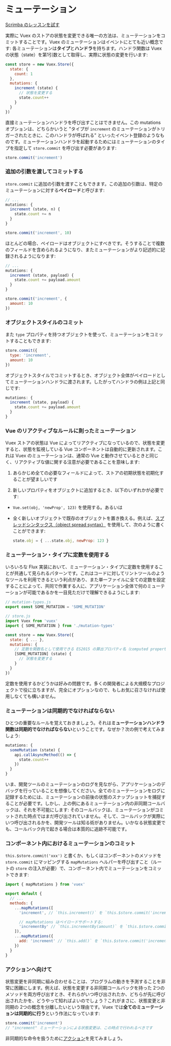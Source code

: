 # ミューテーション

<div class="scrimba"><a href="https://scrimba.com/p/pnyzgAP/ckMZp4HN" target="_blank" rel="noopener noreferrer">Scrimba のレッスンを試す</a></div>

実際に Vuex のストアの状態を変更できる唯一の方法は、ミューテーションをコミットすることです。Vuex のミューテーションはイベントにとても近い概念です: 各ミューテーションは**タイプ**と**ハンドラ**を持ちます。ハンドラ関数は Vuex の状態（state）を第1引数として取得し、実際に状態の変更を行います:

``` js
const store = new Vuex.Store({
  state: {
    count: 1
  },
  mutations: {
    increment (state) {
      // 状態を変更する
      state.count++
    }
  }
})
```

直接ミューテーションハンドラを呼び出すことはできません。この mutations オプションは、どちらかいうと "タイプが `increment` のミューテーションがトリガーされたときに、このハンドラが呼ばれる" といったイベント登録のようなものです。ミューテーションハンドラを起動するためにはミューテーションのタイプを指定して `store.commit` を呼び出す必要があります:

``` js
store.commit('increment')
```

### 追加の引数を渡してコミットする

`store.commit` に追加の引数を渡すこともできます。この追加の引数は、特定のミューテーションに対する**ペイロード**と呼びます:

``` js
// ...
mutations: {
  increment (state, n) {
    state.count += n
  }
}
```

``` js
store.commit('increment', 10)
```

ほとんどの場合、ペイロードはオブジェクトにすべきです。そうすることで複数のフィールドを含められるようになり、またミューテーションがより記述的に記録されるようになります:

``` js
// ...
mutations: {
  increment (state, payload) {
    state.count += payload.amount
  }
}
```

``` js
store.commit('increment', {
  amount: 10
})
```

### オブジェクトスタイルのコミット

また `type` プロパティを持つオブジェクトを使って、ミューテーションをコミットすることもできます:

``` js
store.commit({
  type: 'increment',
  amount: 10
})
```

オブジェクトスタイルでコミットするとき、オブジェクト全体がペイロードとしてミューテーションハンドラに渡されます。したがってハンドラの例は上記と同じです:

``` js
mutations: {
  increment (state, payload) {
    state.count += payload.amount
  }
}
```


### Vue のリアクティブなルールに則ったミューテーション

Vuex ストアの状態は Vue によってリアクティブになっているので、状態を変更すると、状態を監視している Vue コンポーネントは自動的に更新されます。これは Vuex のミューテーションは、通常の Vue と動作させているときと同じく、リアクティブな値に関する注意が必要であることを意味します:

1. あらかじめ全ての必要なフィールドによって、ストアの初期状態を初期化することが望ましいです

2. 新しいプロパティをオブジェクトに追加するとき、以下のいずれかが必要です:

  - `Vue.set(obj, 'newProp', 123)` を使用する。あるいは

  - 全く新しいオブジェクトで既存のオブジェクトを置き換える。例えば、[スプレッドシンタックス（object spread syntax）](https://github.com/tc39/proposal-object-rest-spread) を使用して、次のように書くことができます:

    ``` js
    state.obj = { ...state.obj, newProp: 123 }
    ```

### ミューテーション・タイプに定数を使用する

いろいろな Flux 実装において、ミューテーション・タイプに定数を使用することが共通して見られるパターンです。これはコードに対してリントツールのようなツールを利用できるという利点があり、また単一ファイルに全ての定数を設定することによって、共同で作業する人に、アプリケーション全体で何のミューテーションが可能であるかを一目見ただけで理解できるようにします:

``` js
// mutation-types.js
export const SOME_MUTATION = 'SOME_MUTATION'
```

``` js
// store.js
import Vuex from 'vuex'
import { SOME_MUTATION } from './mutation-types'

const store = new Vuex.Store({
  state: { ... },
  mutations: {
    // 定数を関数名として使用できる ES2015 の算出プロパティ名（computed property name）機能を使用できます
    [SOME_MUTATION] (state) {
      // 状態を変更する
    }
  }
})
```

定数を使用するかどうかは好みの問題です。多くの開発者による大規模なプロジェクトで役に立ちますが、完全にオプションなので、もしお気に召さなければ使用しなくても構いません。

### ミューテーションは同期的でなければならない

ひとつの重要なルールを覚えておきましょう。それは**ミューテーションハンドラ関数は同期的でなければならない**ということです。なぜか？次の例で考えてみましょう:

``` js
mutations: {
  someMutation (state) {
    api.callAsyncMethod(() => {
      state.count++
    })
  }
}
```

いま、開発ツールのミューテーションのログを見ながら、アプリケーションのデバッグを行っていることを想像してください。全てのミューテーションをログに記録するためには、ミューテーションの前後の状態のスナップショットを捕捉することが必要です。しかし、上の例にあるミューテーション内の非同期コールバックは、それを不可能にします: そのコールバックは、ミューテーションがコミットされた時点ではまだ呼び出されていません。そして、コールバックが実際にいつ呼び出されるかを、開発ツールは知る術がありません。いかなる状態変更でも、コールバック内で起きる場合は本質的に追跡不可能です。

### コンポーネント内におけるミューテーションのコミット

`this.$store.commit('xxx')` と書くか、もしくはコンポーネントのメソッドを `store.commit` にマッピングする `mapMutations` ヘルパーを呼び出すこと（ルートの `store` の注入が必要）で、コンポーネント内でミューテーションをコミットできます:

``` js
import { mapMutations } from 'vuex'

export default {
  // ...
  methods: {
    ...mapMutations([
      'increment', // `this.increment()` を `this.$store.commit('increment')` にマッピングする

      // mapMutations はペイロードサポートする:
      'incrementBy' // `this.incrementBy(amount)` を `this.$store.commit('incrementBy', amount)` にマッピングする
    ]),
    ...mapMutations({
      add: 'increment' // `this.add()` を `this.$store.commit('increment')` にマッピングする
    })
  }
}
```

### アクションへ向けて

状態変更を非同期に組み合わせることは、プログラムの動きを予測することを非常に困難にします。例えば、状態を変更する非同期コールバックを持った 2つのメソッドを両方呼び出すとき、それらがいつ呼び出されたか、どちらが先に呼び出されたかを、どうやって知ればよいのでしょう？これがまさに、状態変更と非同期の 2つの概念を分離したいという理由です。Vuex では**全てのミューテーションは同期的に行う**という作法になっています:

``` js
store.commit('increment')
// "increment" ミューテーションによる状態変更は、この時点で行われるべきです
```

非同期的な命令を扱うために[アクション](actions.md)を見てみましょう。
